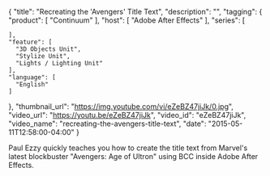 {
  "title": "Recreating the 'Avengers' Title Text",
  "description": "",
  "tagging": {
    "product": [
      "Continuum"
    ],
    "host": [
      "Adobe After Effects"
    ],
    "series": [

    ],
    "feature": [
      "3D Objects Unit",
      "Stylize Unit",
      "Lights / Lighting Unit"
    ],
    "language": [
      "English"
    ]
  },
  "thumbnail_url": "https://img.youtube.com/vi/eZeBZ47jiJk/0.jpg",
  "video_url": "https://youtu.be/eZeBZ47jiJk",
  "video_id": "eZeBZ47jiJk",
  "video_name": "recreating-the-avengers-title-text",
  "date": "2015-05-11T12:58:00-04:00"
}

Paul Ezzy quickly teaches you how to create the title text from Marvel's
latest blockbuster "Avengers: Age of Ultron" using BCC inside Adobe After
Effects.


